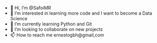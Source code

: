 - 👋 Hi, I’m @SafoiMR
- 👀 I’m interested in learning more code and I want to become a Data Science
- 🌱 I’m currently learning Python and Git
- 💞️ I’m looking to collaborate on new projects
- 📫 How to reach me ernestogbh@gmail,com

<!---
SafoiMR/SafoiMR is a ✨ special ✨ repository because its `README.md` (this file) appears on your GitHub profile.
You can click the Preview link to take a look at your changes.
--->
